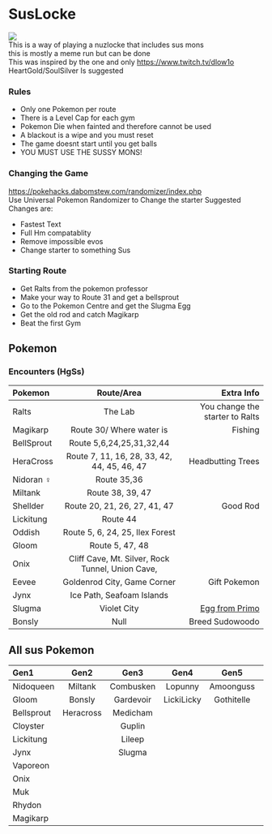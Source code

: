 # SusLocke
![](https://media.discordapp.net/attachments/945089120315793428/1065018114426818600/SusLocke.png)  
This is a way of playing a nuzlocke that includes sus mons  
this is mostly a meme run but can be done  
This was inspired by the one and only https://www.twitch.tv/dlow1o  
HeartGold/SoulSilver Is suggested
### Rules
- Only one Pokemon per route
- There is a Level Cap for each gym
- Pokemon Die when fainted and therefore cannot be used
- A blackout is a wipe and you must reset
- The game doesnt start until you get balls
- YOU MUST USE THE SUSSY MONS!
### Changing the Game
https://pokehacks.dabomstew.com/randomizer/index.php  
Use Universal Pokemon Randomizer to Change the starter
Suggested Changes are:
- Fastest Text
- Full Hm compatablity
- Remove impossible evos
- Change starter to something Sus
### Starting Route
- Get Ralts from the pokemon professor
- Make your way to Route 31 and get a bellsprout
- Go to the Pokemon Centre and get the Slugma Egg
- Get the old rod and catch Magikarp
- Beat the first Gym
## Pokemon
### Encounters (HgSs)
| Pokemon      | Route/Area | Extra Info     |
| :---        |    :----:   |          ---: |
| Ralts      | The Lab       | You change the starter to Ralts   |
| Magikarp   | Route 30/ Where water is        | Fishing      |
| BellSprout | Route 5,6,24,25,31,32,44 | |
| HeraCross | Route 7, 11, 16, 28, 33, 42, 44, 45, 46, 47 | Headbutting Trees |
| Nidoran ♀ | Route 35,36 | |
| Miltank | Route 38, 39, 47 | |
| Shellder | Route 20, 21, 26, 27, 41, 47 | Good Rod |
| Lickitung | Route 44 | |
| Oddish | Route 5, 6, 24, 25, Ilex Forest | |
| Gloom | Route 5, 47, 48 | |
| Onix | Cliff Cave, Mt. Silver, Rock Tunnel, Union Cave, | |
| Eevee | Goldenrod City, Game Corner | Gift Pokemon |
| Jynx | Ice Path, Seafoam Islands | |
| Slugma | Violet City | [Egg from Primo](https://www.pokewiki.de/Spezial:Geheimcode-Generator?uselang=en) | 
| Bonsly | Null | Breed Sudowoodo |
## All sus Pokemon
| **Gen1** | **Gen2** | **Gen3** | **Gen4** | **Gen5** | **Gen6** | **Gen7** | **Gen8** | 
| :------- | :------: | :------: | :------: | :------: | :------: | :------: | -------: |
| Nidoqueen | Miltank | Combusken | Lopunny | Amoonguss | Delphox | Pyukumuku | Skovet |
| Gloom | Bonsly | Gardevoir | LickiLicky | Gothitelle | Florges | Tapu Fini | Hatterene |
| Bellsprout | Heracross | Medicham | | | | Tapu lele| Alcremie |
| Cloyster | | Guplin |
| Lickitung | | Lileep |
| Jynx | | Slugma |
| Vaporeon |
| Onix |
| Muk |
| Rhydon |
| Magikarp |
